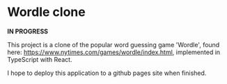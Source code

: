 # Wordle clone 
**IN PROGRESS**

This project is a clone of the popular word guessing game 'Wordle', found here: https://www.nytimes.com/games/wordle/index.html, implemented in TypeScript with React.

I hope to deploy this application to a github pages site when finished.
